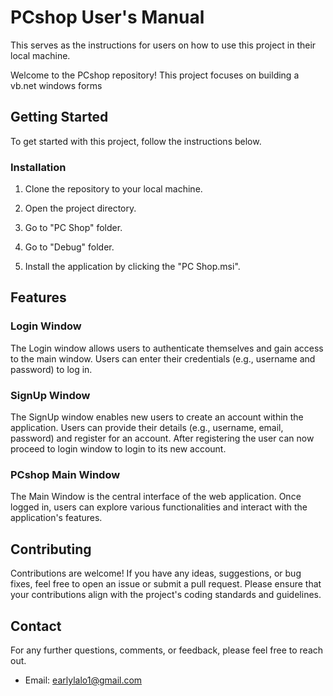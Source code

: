 # PCshop User's Manual
This serves as the instructions for users on how to use this project in their local machine. 

Welcome to the PCshop repository! This project focuses on building a vb.net windows forms

## Getting Started

To get started with this project, follow the instructions below.

### Installation

1. Clone the repository to your local machine.

2. Open the project directory.

3. Go to "PC Shop" folder.

4. Go to "Debug" folder.

5. Install the application by clicking the "PC Shop.msi".    

## Features

### Login Window

The Login window allows users to authenticate themselves and gain access to the main window. Users can enter their credentials (e.g., username and password) to log in.

### SignUp Window

The SignUp window enables new users to create an account within the application. Users can provide their details (e.g., username, email, password) and register for an account. After registering the user can now proceed to login window to login to its new account.

### PCshop Main Window

The Main Window is the central interface of the web application. Once logged in, users can explore various functionalities and interact with the application's features.

## Contributing

Contributions are welcome! If you have any ideas, suggestions, or bug fixes, feel free to open an issue or submit a pull request. Please ensure that your contributions align with the project's coding standards and guidelines.

## Contact

For any further questions, comments, or feedback, please feel free to reach out.

- Email: [earlylalo1@gmail.com](earlylalo1@gmail.com)
